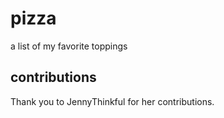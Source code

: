 # pizza
a list of my favorite toppings
## contributions
Thank you to JennyThinkful for her contributions.
